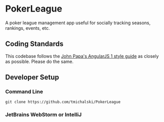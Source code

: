 # PokerLeague
A poker league management app useful for socially tracking seasons, rankings, events, etc.

## Coding Standards
This codebase follows the [John Papa's AngularJS 1 style guide](https://github.com/johnpapa/angular-styleguide/tree/master/a1) as closely as possible. Please do the same. 

## Developer Setup
### Command Line
```git clone https://github.com/tmichalski/PokerLeague```

### JetBrains WebStorm or IntelliJ




